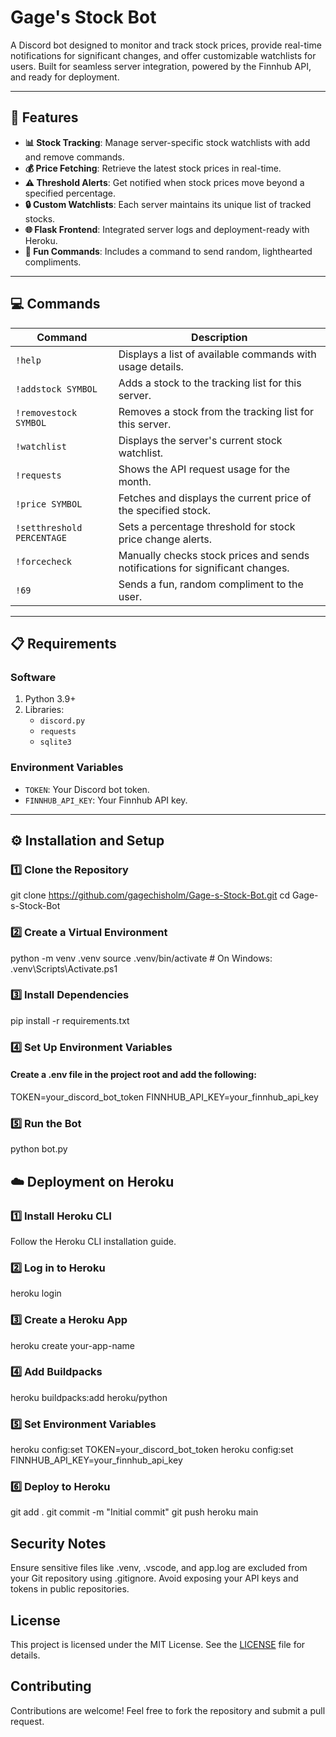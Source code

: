 # Gage's Stock Bot

A Discord bot designed to monitor and track stock prices, provide real-time notifications for significant changes, and offer customizable watchlists for users. Built for seamless server integration, powered by the Finnhub API, and ready for deployment.

---

## 🚀 Features
- **📊 Stock Tracking**: Manage server-specific stock watchlists with add and remove commands.
- **💰 Price Fetching**: Retrieve the latest stock prices in real-time.
- **⚠️ Threshold Alerts**: Get notified when stock prices move beyond a specified percentage.
- **🔒 Custom Watchlists**: Each server maintains its unique list of tracked stocks.
- **🌐 Flask Frontend**: Integrated server logs and deployment-ready with Heroku.
- **🎉 Fun Commands**: Includes a command to send random, lighthearted compliments.

---

## 💻 Commands
| Command                 | Description                                                                 |
|-------------------------|-----------------------------------------------------------------------------|
| `!help`                | Displays a list of available commands with usage details.                  |
| `!addstock SYMBOL`     | Adds a stock to the tracking list for this server.                         |
| `!removestock SYMBOL`  | Removes a stock from the tracking list for this server.                    |
| `!watchlist`           | Displays the server's current stock watchlist.                            |
| `!requests`            | Shows the API request usage for the month.                                |
| `!price SYMBOL`        | Fetches and displays the current price of the specified stock.            |
| `!setthreshold PERCENTAGE` | Sets a percentage threshold for stock price change alerts.                |
| `!forcecheck`          | Manually checks stock prices and sends notifications for significant changes. |
| `!69`                  | Sends a fun, random compliment to the user.                               |

---

## 📋 Requirements
### **Software**
1. Python 3.9+
2. Libraries:
   - `discord.py`
   - `requests`
   - `sqlite3`

### **Environment Variables**
- `TOKEN`: Your Discord bot token.
- `FINNHUB_API_KEY`: Your Finnhub API key.

---

## ⚙️ Installation and Setup

### 1️⃣ Clone the Repository
git clone https://github.com/gagechisholm/Gage-s-Stock-Bot.git
cd Gage-s-Stock-Bot


### 2️⃣ Create a Virtual Environment
python -m venv .venv
source .venv/bin/activate  # On Windows: .venv\Scripts\Activate.ps1


### 3️⃣ Install Dependencies
pip install -r requirements.txt


### 4️⃣ Set Up Environment Variables
#### Create a .env file in the project root and add the following:
TOKEN=your_discord_bot_token
FINNHUB_API_KEY=your_finnhub_api_key


### 5️⃣ Run the Bot
python bot.py


## ☁️ Deployment on Heroku

### 1️⃣ Install Heroku CLI
Follow the Heroku CLI installation guide.


### 2️⃣ Log in to Heroku
heroku login


### 3️⃣ Create a Heroku App
heroku create your-app-name


### 4️⃣ Add Buildpacks
heroku buildpacks:add heroku/python


### 5️⃣ Set Environment Variables
heroku config:set TOKEN=your_discord_bot_token
heroku config:set FINNHUB_API_KEY=your_finnhub_api_key


### 6️⃣ Deploy to Heroku
git add .
git commit -m "Initial commit"
git push heroku main


## Security Notes
Ensure sensitive files like .venv, .vscode, and app.log are excluded from your Git repository using .gitignore.
Avoid exposing your API keys and tokens in public repositories.


## License
This project is licensed under the MIT License. See the [LICENSE](LICENSE) file for details.



## Contributing
Contributions are welcome! Feel free to fork the repository and submit a pull request.
